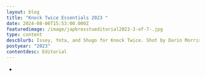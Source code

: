 ```yaml
---
layout: blog
title: "Knock Twice Essentials 2023 "
date: 2024-08-06T15:53:00.000Z
featuredimage: /image/japbrosstueditorial2023-3-of-7-.jpg
type: content
descblurb: Issey, Yota, and Shugo for Knock Twice. Shot by Darin Morrison-Beer
postyear: "2023"
contentdesc: Editorial
---
```

-
